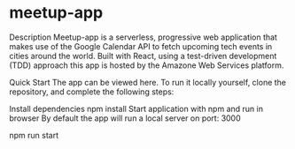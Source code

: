 # meetup-app

Description
Meetup-app is a serverless, progressive web application that makes use of the Google Calendar API to fetch upcoming tech events in cities around the world. Built with React, using a test-driven development (TDD) approach this app is hosted by the Amazone Web Services platform.



Quick Start
The app can be viewed here. To run it locally yourself, clone the repository, and complete the following steps:

Install dependencies
npm install
Start application with npm and run in browser
By default the app will run a local server on port: 3000

npm run start
